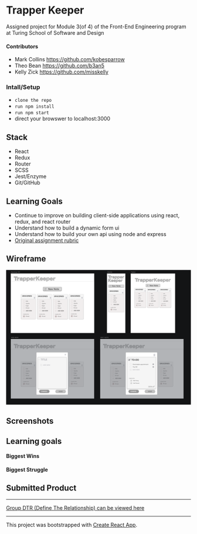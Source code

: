 # Trapper Keeper
Assigned project for Module 3(of 4) of the Front-End Engineering program at Turing School of Software and Design 

#### Contributors
+ Mark Collins https://github.com/kobesparrow
+ Theo Bean https://github.com/b3an5
+ Kelly Zick https://github.com/misskelly

### Intall/Setup

- `clone the repo`
- `run npm install`
- `run npm start`
- direct your browswer to localhost:3000


## Stack
- React
- Redux
- Router
- SCSS
- Jest/Enzyme
- Git/GitHub

## Learning Goals
+ Continue to improve on building client-side applications using react, redux, and react router
+ Understand how to build a dynamic form ui
+ Understand how to build your own api using node and express
+ [Original assignment rubric](http://frontend.turing.io/projects/trapper-keeper.html)
## Wireframe
![Created using Sketch](src/images/wireframe.png)
## Screenshots

## Learning goals


#### Biggest Wins


#### Biggest Struggle

## Submitted Product

****
[Group DTR (Define The Relationship) can be viewed here](https://gist.github.com/kobesparrow/f29d99498b748d1f2105260da9112153)
****
This project was bootstrapped with [Create React App](https://github.com/facebook/create-react-app).